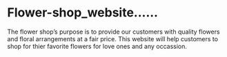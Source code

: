 # Flower-shop_website......
The flower shop’s purpose is to provide our customers with quality flowers and floral arrangements at a fair price.
This website will help customers to shop for thier favorite flowers for love ones and any occassion.
